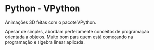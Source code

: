 # Python - VPython

Animações 3D feitas com o pacote VPython.

Apesar de simples, abordam perfeitamente conceitos de programação orientada a objetos. Muito bom para quem está começando na programação e álgebra linear aplicada.